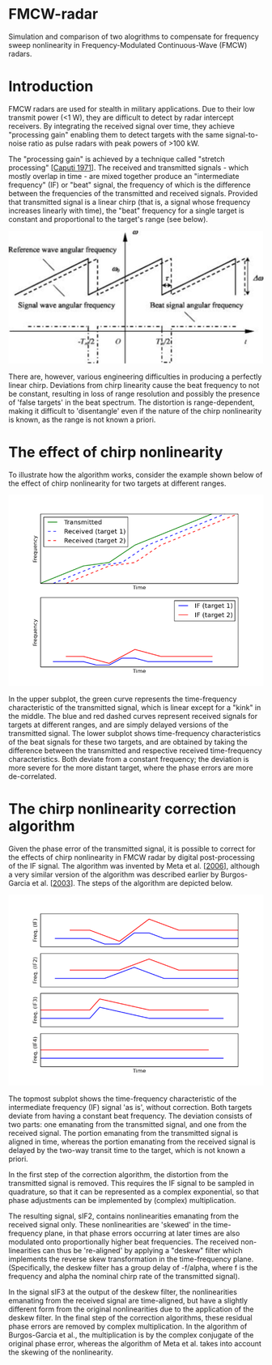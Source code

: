 # FMCW-radar
Simulation and comparison of two alogrithms to compensate for frequency sweep nonlinearity in Frequency-Modulated Continuous-Wave (FMCW) radars.

# Introduction
FMCW radars are used for stealth in military applications. Due to their low transmit power (<1 W), they are difficult to detect by radar intercept receivers. By integrating the received signal over time, they achieve  "processing gain" enabling them to detect targets with the same signal-to-noise ratio as pulse radars with peak powers of >100 kW.

The "processing gain" is achieved by a technique called "stretch processing" [[Caputi 1971](http://ieeexplore.ieee.org/xpls/abs_all.jsp?arnumber=4103696)]. The received and transmitted signals - which mostly overlap in time - are mixed together produce an "intermediate frequency" (IF) or "beat" signal, the frequency of which is the difference between the frequencies of the transmitted and received signals. Provided that transmitted signal is a linear chirp (that is, a signal whose frequency increases linearly with time), the "beat" frequency for a single target is constant and proportional to the target's range (see below).

![FMCW radar principle](/Images/FMCW_schematic_SPIE.png)

There are, however, various engineering difficulties in producing a perfectly linear chirp. Deviations from chirp linearity cause the beat frequency to not be constant, resulting in loss of range resolution and possibly the presence of 'false targets' in the beat spectrum. The distortion is range-dependent, making it difficult to 'disentangle' even if the nature of the chirp nonlinearity is known, as the range is not known a priori.

# The effect of chirp nonlinearity
 To illustrate how the algorithm works, consider the example shown below of the effect of chirp nonlinearity for two targets at different ranges.

![FMCW schematic](/Images/FMCW_schematic_transmitted_received.png)

In the upper subplot, the green curve represents the time-frequency characteristic of the transmitted signal, which is linear except for a "kink" in the middle. The blue and red dashed curves represent received signals for targets at different ranges, and are simply delayed versions of the transmitted signal. The lower subplot shows time-frequency characteristics of the beat signals for these two targets, and are obtained by taking the difference between the transmitted and respective received time-frequency characteristics. Both deviate from a constant frequency; the deviation is more severe for the more distant target, where the phase errors are more de-correlated.

# The chirp nonlinearity correction algorithm
Given the phase error of the transmitted signal, it is possible to correct for the effects of chirp nonlinearity in FMCW radar by digital post-processing of the IF signal. The algorithm was invented by Meta et al. [[2006](http://ieeexplore.ieee.org/stamp/stamp.jsp?arnumber=4241255)], although a very similar version of the algorithm was described earlier by Burgos-Garcia et al. [[2003](http://ieeexplore.ieee.org/xpls/abs_all.jsp?arnumber=1182388)]. The steps of the algorithm are depicted below.

![Error correction algorithm schematic](/Images/FMCW_phase_error_correction_algorithm.png)

The topmost subplot shows the time-frequency characteristic of the intermediate frequency (IF) signal 'as is', without correction. Both targets deviate from having a constant beat frequency. The deviation consists of two parts: one emanating from the transmitted signal, and one from the received signal. The portion emanating from the transmitted signal is aligned in time, whereas the portion emanating from the received signal is delayed by the two-way transit time to the target, which is not known a priori.

In the first step of the correction algorithm, the distortion from the transmitted signal is removed. This requires the IF signal to be sampled in quadrature, so that it can be represented as a complex exponential, so that phase adjustments can be implemented by (complex) multiplication.

The resulting signal, sIF2, contains nonlinearities emanating from the received signal only. These nonlinearities are 'skewed' in the time-frequency plane, in that phase errors occurring at later times are also modulated onto proportionally higher beat frequencies. The received non-linearities can thus be 're-aligned' by applying a "deskew" filter which implements the reverse skew transformation in the time-frequency plane. (Specifically, the deskew filter has a group delay of -f/alpha, where f is the frequency and alpha the nominal chirp rate of the transmitted signal).

In the signal sIF3 at the output of the deskew filter, the nonlinearities emanating from the received signal are time-aligned, but have a slightly different form from the original nonlinearities due to the application of the deskew filter. In the final step of the correction algorithms, these residual phase errors are removed by complex multiplication. In the algorithm of Burgos-Garcia et al., the multiplication is by the complex conjugate of the original phase error, whereas the algorithm of Meta et al. takes into account the skewing of the nonlinearity.


